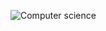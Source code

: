 ![Computer science](https://github.com/DarkStarStrix/Math-Programming/assets/108637439/15ffe416-b6b0-4aa2-9882-af7a447223d0)
